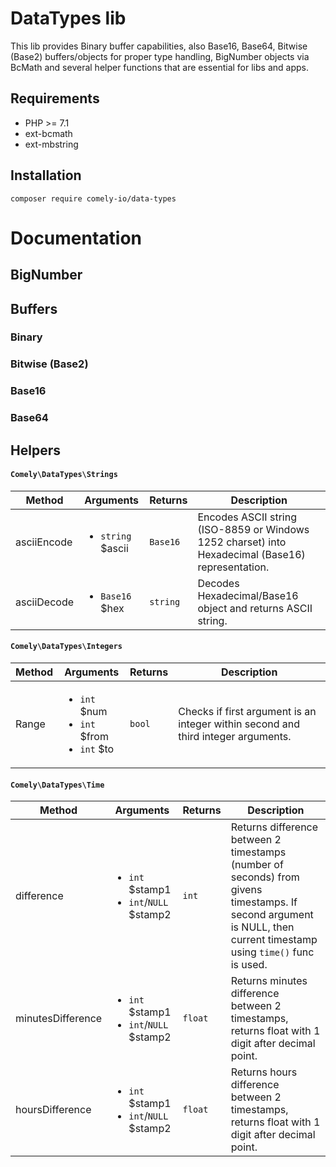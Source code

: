 # DataTypes lib

This lib provides Binary buffer capabilities, also Base16, Base64, Bitwise (Base2) buffers/objects for proper type handling, 
BigNumber objects via BcMath and several helper functions that are essential for libs and apps.

## Requirements

* PHP >= 7.1
* ext-bcmath
* ext-mbstring

## Installation

`composer require comely-io/data-types`

# Documentation

## BigNumber



## Buffers

### Binary

### Bitwise (Base2)

### Base16

### Base64

## Helpers

#### `Comely\DataTypes\Strings`
Method | Arguments | Returns | Description
--- | --- | --- | ---
asciiEncode | <ul><li>`string` $ascii</li></ul> | `Base16` | Encodes ASCII string (ISO-8859 or Windows 1252 charset) into Hexadecimal (Base16) representation.
asciiDecode | <ul><li>`Base16` $hex</li></ul> | `string` | Decodes Hexadecimal/Base16 object and returns ASCII string.


#### `Comely\DataTypes\Integers`
Method | Arguments | Returns | Description
--- | --- | --- | ---
Range | <ul><li>`int` $num</li><li>`int` $from</li><li>`int` $to</li></ul> | `bool` | Checks if first argument is an integer within second and third integer arguments.

#### `Comely\DataTypes\Time`
Method | Arguments | Returns | Description
--- | --- | --- | ---
difference | <ul><li>`int` $stamp1</li><li>`int`/`NULL` $stamp2</li></ul> | `int` | Returns difference between 2 timestamps (number of seconds) from givens timestamps. If second argument is NULL, then current timestamp using `time()` func is used.
minutesDifference | <ul><li>`int` $stamp1</li><li>`int`/`NULL` $stamp2</li></ul> | `float` | Returns minutes difference between 2 timestamps, returns float with 1 digit after decimal point.
hoursDifference | <ul><li>`int` $stamp1</li><li>`int`/`NULL` $stamp2</li></ul> | `float` | Returns hours difference between 2 timestamps, returns float with 1 digit after decimal point.






